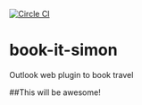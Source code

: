 
[![Circle CI](https://circleci.com/gh/concur/book-it-simon.svg?style=svg)](https://circleci.com/gh/concur/book-it-simon)
# book-it-simon
Outlook web plugin to book travel

##This will be awesome!
